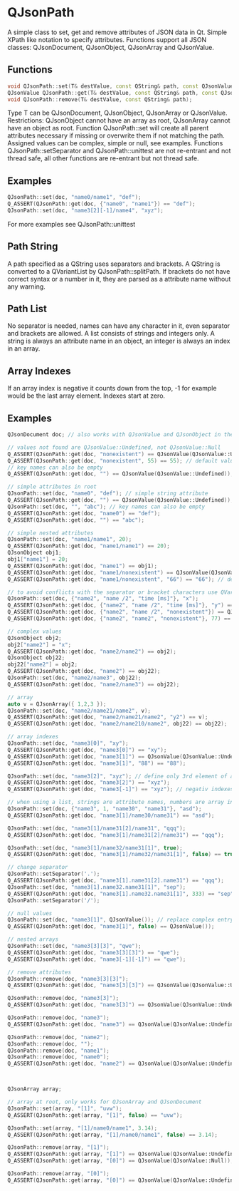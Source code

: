 # QJsonPath

A simple class to set, get and remove attributes of JSON data in Qt. Simple XPath like notation to specify attributes.
Functions support all JSON classes: QJsonDocument, QJsonObject, QJsonArray and QJsonValue.

## Functions
```c++
void QJsonPath::set(T& destValue, const QString& path, const QJsonValue& newValue);
QJsonValue QJsonPath::get(T& destValue, const QString& path, const QJsonValue& defaultValue = QJsonValue(QJsonValue::Undefined));
void QJsonPath::remove(T& destValue, const QString& path);
```

Type T can be QJsonDocument, QJsonObject, QJsonArray or QJsonValue.
Restrictions: QJsonObject cannot have an array as root, QJsonArray cannot have an object as root.
Function QJsonPath::set will create all parent attributes necessary if missing or overwrite them if not matching the path.
Assigned values can be complex, simple or null, see examples.
Functions QJsonPath::setSeparator and QJsonPath::unittest are not re-entrant and not thread safe, all other functions are re-entrant but not thread safe.

## Examples
```c++
QJsonPath::set(doc, "name0/name1", "def");
Q_ASSERT(QJsonPath::get(doc, {"name0", "name1"}) == "def");
QJsonPath::set(doc, "name3[2][-1]/name4", "xyz");
```
For more examples see QJsonPath::unittest

## Path String
A path specified as a QString uses separators and brackets. A QString is converted to a QVariantList by QJsonPath::splitPath.
If brackets do not have correct syntax or a number in it, they are parsed as a attribute name without any warning.

## Path List
No separator is needed, names can have any character in it, even separator and brackets are allowed.
A list consists of strings and integers only. A string is always an attribute name in an object, an integer is always an index in an array.

## Array Indexes
If an array index is negative it counts down from the top, -1 for example would be the last array element. Indexes start at zero.


## Examples

```c++
QJsonDocument doc; // also works with QJsonValue and QJsonObject in the same way

// values not found are QJsonValue::Undefined, not QJsonValue::Null
Q_ASSERT(QJsonPath::get(doc, "nonexistent") == QJsonValue(QJsonValue::Undefined));
Q_ASSERT(QJsonPath::get(doc, "nonexistent", 55) == 55); // default value
// key names can also be empty
Q_ASSERT(QJsonPath::get(doc, "") == QJsonValue(QJsonValue::Undefined));

// simple attributes in root
QJsonPath::set(doc, "name0", "def"); // simple string attribute
Q_ASSERT(QJsonPath::get(doc, "") == QJsonValue(QJsonValue::Undefined));
QJsonPath::set(doc, "", "abc"); // key names can also be empty
Q_ASSERT(QJsonPath::get(doc, "name0") == "def");
Q_ASSERT(QJsonPath::get(doc, "") == "abc");

// simple nested attributes
QJsonPath::set(doc, "name1/name1", 20);
Q_ASSERT(QJsonPath::get(doc, "name1/name1") == 20);
QJsonObject obj1;
obj1["name1"] = 20;
Q_ASSERT(QJsonPath::get(doc, "name1") == obj1);
Q_ASSERT(QJsonPath::get(doc, "name1/nonexistent") == QJsonValue(QJsonValue::Undefined));
Q_ASSERT(QJsonPath::get(doc, "name1/nonexistent", "66") == "66"); // default value

// to avoid conflicts with the separator or bracket characters use QVariantList
QJsonPath::set(doc, {"name2", "name /2", "time [ms]"}, "x");
Q_ASSERT(QJsonPath::get(doc, {"name2", "name /2", "time [ms]"}, "y") == "x");
Q_ASSERT(QJsonPath::get(doc, {"name2", "name /2", "nonexistent"}) == QJsonValue(QJsonValue::Undefined));
Q_ASSERT(QJsonPath::get(doc, {"name2", "name2", "nonexistent"}, 77) == 77);

// complex values
QJsonObject obj2;
obj2["name2"] = "x";
Q_ASSERT(QJsonPath::get(doc, "name2/name2") == obj2);
QJsonObject obj22;
obj22["name2"] = obj2;
Q_ASSERT(QJsonPath::get(doc, "name2") == obj22);
QJsonPath::set(doc, "name2/name3", obj22);
Q_ASSERT(QJsonPath::get(doc, "name2/name3") == obj22);

// array
auto v = QJsonArray({ 1,2,3 });
QJsonPath::set(doc, "name2/name21/name2", v);
Q_ASSERT(QJsonPath::get(doc, "name2/name21/name2", "y2") == v);
Q_ASSERT(QJsonPath::get(doc, "name2/name210/name2", obj22) == obj22);

// array indexes
QJsonPath::set(doc, "name3[0]", "xy");
Q_ASSERT(QJsonPath::get(doc, "name3[0]") == "xy");
Q_ASSERT(QJsonPath::get(doc, "name3[1]") == QJsonValue(QJsonValue::Undefined));
Q_ASSERT(QJsonPath::get(doc, "name3[1]", "88") == "88");

QJsonPath::set(doc, "name3[2]", "xyz"); // define only 3rd element of array, first two will be null
Q_ASSERT(QJsonPath::get(doc, "name3[2]") == "xyz");
Q_ASSERT(QJsonPath::get(doc, "name3[-1]") == "xyz"); // negativ indexes are from top to bottom

// when using a list, strings are attribute names, numbers are array indexes
QJsonPath::set(doc, {"name3", 1, "name30", "name31"}, "asd");
Q_ASSERT(QJsonPath::get(doc, "name3[1]/name30/name31") == "asd");

QJsonPath::set(doc, "name3[1]/name31[2]/name31", "qqq");
Q_ASSERT(QJsonPath::get(doc, "name3[1]/name31[2]/name31") == "qqq");

QJsonPath::set(doc, "name3[1]/name32/name31[1]", true);
Q_ASSERT(QJsonPath::get(doc, "name3[1]/name32/name31[1]", false) == true);

// change separator
QJsonPath::setSeparator('.');
Q_ASSERT(QJsonPath::get(doc, "name3[1].name31[2].name31") == "qqq");
QJsonPath::set(doc, "name3[1].name32.name31[1]", "sep");
Q_ASSERT(QJsonPath::get(doc, "name3[1].name32.name31[1]", 333) == "sep");
QJsonPath::setSeparator('/');

// null values
QJsonPath::set(doc, "name3[1]", QJsonValue()); // replace complex entry by null
Q_ASSERT(QJsonPath::get(doc, "name3[1]", false) == QJsonValue());

// nested arrays
QJsonPath::set(doc, "name3[3][3]", "qwe");
Q_ASSERT(QJsonPath::get(doc, "name3[3][3]") == "qwe");
Q_ASSERT(QJsonPath::get(doc, "name3[-1][-1]") == "qwe");

// remove attributes
QJsonPath::remove(doc, "name3[3][3]");
Q_ASSERT(QJsonPath::get(doc, "name3[3][3]") == QJsonValue(QJsonValue::Undefined));

QJsonPath::remove(doc, "name3[3]");
Q_ASSERT(QJsonPath::get(doc, "name3[3]") == QJsonValue(QJsonValue::Undefined));

QJsonPath::remove(doc, "name3");
Q_ASSERT(QJsonPath::get(doc, "name3") == QJsonValue(QJsonValue::Undefined));

QJsonPath::remove(doc, "name2");
QJsonPath::remove(doc, "");
QJsonPath::remove(doc, "name1");
QJsonPath::remove(doc, "name0");
Q_ASSERT(QJsonPath::get(doc, "name2") == QJsonValue(QJsonValue::Undefined));



QJsonArray array;

// array at root, only works for QJsonArray and QJsonDocument
QJsonPath::set(array, "[1]", "uvw");
Q_ASSERT(QJsonPath::get(array, "[1]", false) == "uvw");

QJsonPath::set(array, "[1]/name0/name1", 3.14);
Q_ASSERT(QJsonPath::get(array, "[1]/name0/name1", false) == 3.14);

QJsonPath::remove(array, "[1]");
Q_ASSERT(QJsonPath::get(array, "[1]") == QJsonValue(QJsonValue::Undefined));
Q_ASSERT(QJsonPath::get(array, "[0]") == QJsonValue(QJsonValue::Null));

QJsonPath::remove(array, "[0]");
Q_ASSERT(QJsonPath::get(array, "[0]") == QJsonValue(QJsonValue::Undefined));
```
